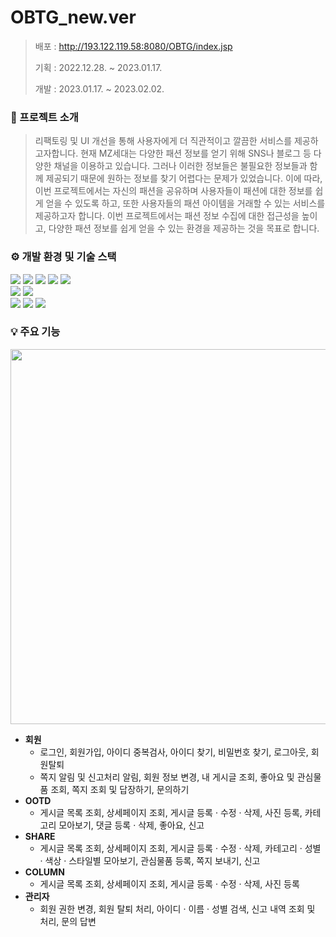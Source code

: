 #  OBTG_new.ver
> 배포 : http://193.122.119.58:8080/OBTG/index.jsp
> 
> 기획 : 2022.12.28. ~ 2023.01.17.
> 
> 개발 : 2023.01.17. ~ 2023.02.02.


### 📝 프로젝트 소개
> 리팩토링 및 UI 개선을 통해 사용자에게 더 직관적이고 깔끔한 서비스를 제공하고자합니다.
현재 MZ세대는 다양한 패션 정보를 얻기 위해 SNS나 블로그 등 다양한 채널을 이용하고 있습니다. 
그러나 이러한 정보들은 불필요한 정보들과 함께 제공되기 때문에 원하는 정보를 찾기 어렵다는 문제가 있었습니다. 
이에 따라, 이번 프로젝트에서는 자신의 패션을 공유하며 사용자들이 패션에 대한 정보를 쉽게 얻을 수 있도록 하고, 
또한 사용자들의 패션 아이템을 거래할 수 있는 서비스를 제공하고자 합니다. 
이번 프로젝트에서는 패션 정보 수집에 대한 접근성을 높이고, 다양한 패션 정보를 쉽게 얻을 수 있는 환경을 제공하는 것을 목표로 합니다.



### ⚙️ 개발 환경 및 기술 스택
<div>
  <img src="https://img.shields.io/badge/java-007396?style=for-the-badge&logo=java&logoColor=white">
  <img src="https://img.shields.io/badge/jquery-0769AD?style=for-the-badge&logo=jquery&logoColor=white">
  <img src="https://img.shields.io/badge/html5-E34F26?style=for-the-badge&logo=html5&logoColor=white">
  <img src="https://img.shields.io/badge/css-1572B6?style=for-the-badge&logo=css3&logoColor=white">
  <img src="https://img.shields.io/badge/javascript-F7DF1E?style=for-the-badge&logo=javascript&logoColor=black"> 
  <br>
  <img src="https://img.shields.io/badge/oracle-F80000?style=for-the-badge&logo=oracle&logoColor=white">
  <img src="https://img.shields.io/badge/apache tomcat-F8DC75?style=for-the-badge&logo=apachetomcat&logoColor=white">
  <br>
  <img src="https://img.shields.io/badge/github-181717?style=for-the-badge&logo=github&logoColor=white">
  <img src="https://img.shields.io/badge/notion-000000?style=for-the-badge&logo=notion&logoColor=white">
  <img src="https://img.shields.io/badge/discord-5865F2?style=for-the-badge&logo=discord&logoColor=white">
</div>


### 💡 주요 기능
<p align="center">
  <img src="https://github.com/jungeun819/hello-git/assets/112843609/29a3ffeb-ece1-42ee-8ffd-240e909e4143" width = '600px'>
</p>

- **회원**
  - 로그인, 회원가입, 아이디 중복검사, 아이디 찾기, 비밀번호 찾기, 로그아웃, 회원탈퇴
  - 쪽지 알림 및 신고처리 알림, 회원 정보 변경, 내 게시글 조회, 좋아요 및 관심물품 조회, 쪽지 조회 및 답장하기, 문의하기
- **OOTD**
  - 게시글 목록 조회, 상세페이지 조회, 게시글 등록 · 수정 · 삭제, 사진 등록, 카테고리 모아보기, 댓글 등록 · 삭제, 좋아요, 신고
- **SHARE**
  - 게시글 목록 조회, 상세페이지 조회, 게시글 등록 · 수정 · 삭제, 카테고리 · 성별 · 색상 · 스타일별 모아보기, 관심물품 등록, 쪽지 보내기, 신고 
- **COLUMN**
  - 게시글 목록 조회, 상세페이지 조회, 게시글 등록 · 수정 · 삭제, 사진 등록
- **관리자**
  - 회원 권한 변경, 회원 탈퇴 처리, 아이디 · 이름 · 성별 검색, 신고 내역 조회 및 처리, 문의 답변 
